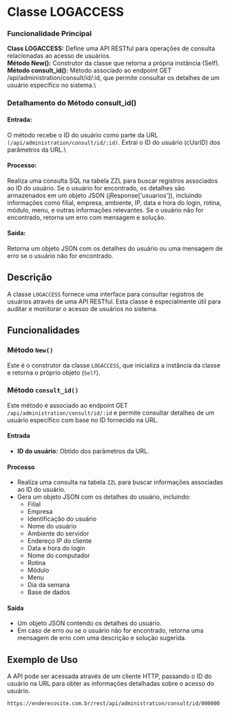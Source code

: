 # Classe LOGACCESS

### Funcionalidade Principal
**Class LOGACCESS:** Define uma API RESTful para operações de consulta relacionadas ao acesso de usuários.\
**Método New():** Construtor da classe que retorna a própria instância (Self).
**Método consult_id():** Método associado ao endpoint GET /api/administration/consult/id/:id, que permite consultar os detalhes de um usuário específico no sistema.\

### Detalhamento do Método consult_id()

#### Entrada:

O método recebe o ID do usuário como parte da URL `(/api/administration/consult/id/:id)`.
Extrai o ID do usuário (cUsrID) dos parâmetros da URL.\

#### Processo:
Realiza uma consulta SQL na tabela ZZL para buscar registros associados ao ID do usuário.
Se o usuário for encontrado, os detalhes são armazenados em um objeto JSON (jResponse['usuarios']), incluindo informações como filial, empresa, ambiente, IP, data e hora do login, rotina, módulo, menu, e outras informações relevantes.
Se o usuário não for encontrado, retorna um erro com mensagem e solução.

#### Saída:

Retorna um objeto JSON com os detalhes do usuário ou uma mensagem de erro se o usuário não for encontrado.

## Descrição
A classe `LOGACCESS` fornece uma interface para consultar registros de usuários através de uma API RESTful. Esta classe é especialmente útil para auditar e monitorar o acesso de usuários no sistema.

## Funcionalidades

### Método `New()`
Este é o construtor da classe `LOGACCESS`, que inicializa a instância da classe e retorna o próprio objeto (`Self`).

### Método `consult_id()`
Este método é associado ao endpoint GET `/api/administration/consult/id/:id` e permite consultar detalhes de um usuário específico com base no ID fornecido na URL.

#### Entrada
- **ID do usuário:** Obtido dos parâmetros da URL.

#### Processo
- Realiza uma consulta na tabela `ZZL` para buscar informações associadas ao ID do usuário.
- Gera um objeto JSON com os detalhes do usuário, incluindo:
  - Filial
  - Empresa
  - Identificação do usuário
  - Nome do usuário
  - Ambiente do servidor
  - Endereço IP do cliente
  - Data e hora do login
  - Nome do computador
  - Rotina
  - Módulo
  - Menu
  - Dia da semana
  - Base de dados

#### Saída
- Um objeto JSON contendo os detalhes do usuário.
- Em caso de erro ou se o usuário não for encontrado, retorna uma mensagem de erro com uma descrição e solução sugerida.

## Exemplo de Uso
A API pode ser acessada através de um cliente HTTP, passando o ID do usuário na URL para obter as informações detalhadas sobre o acesso do usuário.

`https://enderecosite.com.br/rest/api/administration/consult/id/000000`
